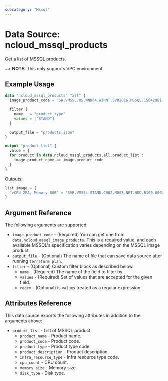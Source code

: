 ```yaml
---
subcategory: "Mssql"
---
```



# Data Source: ncloud_mssql_products

Get a list of MSSQL products.

~> **NOTE:** This only supports VPC environment.

## Example Usage

```terraform
data "ncloud_mssql_products" "all" {
  image_product_code = "SW.VMSSL.OS.WND64.WINNT.SVR2016.MSSQL.15042981.SE.B100"

  filter {
    name   = "product_type"
    values = ["STAND"]
  }

  output_file = "products.json"
}

output "product_list" {
  value = {
  for product in data.ncloud_mssql_products.all.product_list :
    image.product_name => image.product_code
  }
}
```

Outputs:
```terraform
list_image = {
  "vCPU 2EA, Memory 8GB" = "SVR.VMSSL.STAND.C002.M008.NET.HDD.B100.G002"
}
```

## Argument Reference

The following arguments are supported:

* `image_product_code` - (Required) You can get one from `data.ncloud_mssql_image_products`. This is a required value, and each available MSSQL's specification varies depending on the MSSQL image product.
* `output_file` - (Optional) The name of file that can save data source after running `terraform plan`.
* `filter` - (Optional) Custom filter block as described below.
  * `name` - (Required) The name of the field to filter by
  * `values` - (Required) Set of values that are accepted for the given field.
  * `regex` - (Optional) is `values` treated as a regular expression.

## Attributes Reference

This data source exports the following attributes in addition to the arguments above:

* `product_list` - List of MSSQL product.
  * `product_name` - Product name.
  * `product_code` - Product code.
  * `product_type` - Product type code.
  * `product_description` - Product description.
  * `infra_resource_type` - Infra resource type code.
  * `cpu_count` - CPU count.
  * `memory_size` - Memory size.
  * `disk_type` - Disk type.
